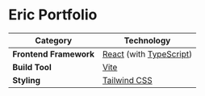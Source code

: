 # Eric Portfolio

| Category                    | Technology                                                                                                                                          |
| --------------------------- | --------------------------------------------------------------------------------------------------------------------------------------------------- |
| **Frontend Framework**      | [React](https://react.dev/) (with [TypeScript](https://www.typescriptlang.org/))                                                                    |
| **Build Tool**              | [Vite](https://vitejs.dev/)                                                                                                                         |
| **Styling**                 | [Tailwind CSS](https://tailwindcss.com/)                                                                                                            |
